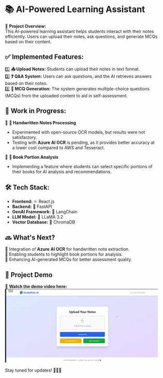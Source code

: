 # 📚 AI-Powered Learning Assistant

🚀 **Project Overview:**  
This AI-powered learning assistant helps students interact with their notes efficiently. Users can upload their notes, ask questions, and generate MCQs based on their content.

## ✅ Implemented Features:

1️⃣ **📤 Upload Notes:** Students can upload their notes in text format.  
2️⃣ **❓ Q&A System:** Users can ask questions, and the AI retrieves answers based on their notes.  
3️⃣ **📝 MCQ Generation:** The system generates multiple-choice questions (MCQs) from the uploaded content to aid in self-assessment.  

## 🔄 Work in Progress:

🚧 **📝 Handwritten Notes Processing**  
- Experimented with open-source OCR models, but results were not satisfactory.
- Testing with **Azure AI OCR** is pending, as it provides better accuracy at a lower cost compared to AWS and Tesseract.

🚧 **📖 Book Portion Analysis**  
- Implementing a feature where students can select specific portions of their books for AI analysis and recommendations.

## 🛠️ Tech Stack:

- **Frontend:** ⚛️ React.js
- **Backend:** 🚀 FastAPI
- **GenAI Framework:** 🧠 LangChain
- **LLM Model:** 🦙 LLaMA 3.2
- **Vector Database:** 🏪 ChromaDB

## 🔜 What's Next?

🔹 Integration of **Azure AI OCR** for handwritten note extraction.  
🔹 Enabling students to highlight book portions for analysis.  
🔹 Enhancing AI-generated MCQs for better assessment quality.  


## 🎥 Project Demo  
🔗 **Watch the demo video here:** [![Click here for video demo](Screenshot/image.png)](https://drive.google.com/file/d/18kAxtS8oVZIVMIdW-MtUqakadgpJxjU8/view?usp=sharing)


Stay tuned for updates! 🚀📖✨